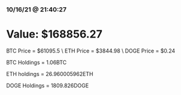 ### 10/16/21 @ 21:40:27 

# Value: $168856.27



BTC Price = $61095.5
\ ETH Price = $3844.98
\ DOGE Price = $0.24


BTC Holdings = 1.06BTC

 ETH holdings = 26.960005962ETH

 DOGE Holdings = 1809.826DOGE

